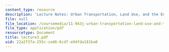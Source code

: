 ```yaml
---
content_type: resource
description: 'Lecture Notes: Urban Transportation, Land Use, and the Environment'
file: null
file_location: /coursemedia/11-943j-urban-transportation-land-use-and-the-environment-spring-2002/22a2f37a255cced66cd7e94fda181ba0_lecture3.pdf
file_type: application/pdf
resourcetype: Document
title: lecture3.pdf
uid: 22a2f37a-255c-ced6-6cd7-e94fda181ba0
---
```

